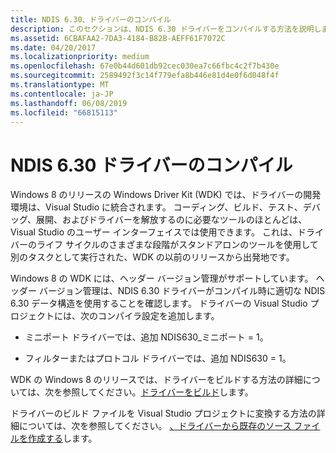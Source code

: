 ```yaml
---
title: NDIS 6.30、ドライバーのコンパイル
description: このセクションは、NDIS 6.30 ドライバーをコンパイルする方法を説明します
ms.assetid: 6CBAFAA2-7DA3-4184-B82B-AEFF61F7072C
ms.date: 04/20/2017
ms.localizationpriority: medium
ms.openlocfilehash: 67e0b44d601db92cec030ea7c66fbc4c2f7b430e
ms.sourcegitcommit: 2589492f3c14f779efa8b446e81d4e0f6d048f4f
ms.translationtype: MT
ms.contentlocale: ja-JP
ms.lasthandoff: 06/08/2019
ms.locfileid: "66815113"
---
```

# <a name="compiling-an-ndis-630-driver"></a>NDIS 6.30 ドライバーのコンパイル


Windows 8 のリリースの Windows Driver Kit (WDK) では、ドライバーの開発環境は、Visual Studio に統合されます。 コーディング、ビルド、テスト、デバッグ、展開、およびドライバーを解放するのに必要なツールのほとんどは、Visual Studio のユーザー インターフェイスでは使用できます。 これは、ドライバーのライフ サイクルのさまざまな段階がスタンドアロンのツールを使用して別のタスクとして実行された、WDK の以前のリリースから出発地です。

Windows 8 の WDK には、ヘッダー バージョン管理がサポートしています。 ヘッダー バージョン管理は、NDIS 6.30 ドライバーがコンパイル時に適切な NDIS 6.30 データ構造を使用することを確認します。 ドライバーの Visual Studio プロジェクトには、次のコンパイラ設定を追加します。

-   ミニポート ドライバーでは、追加 NDIS630\_ミニポート = 1。

-   フィルターまたはプロトコル ドライバーでは、追加 NDIS630 = 1。

WDK の Windows 8 のリリースでは、ドライバーをビルドする方法の詳細については、次を参照してください。[ドライバーをビルド](https://docs.microsoft.com/windows-hardware/drivers/develop/building-a-driver)します。

ドライバーのビルド ファイルを Visual Studio プロジェクトに変換する方法の詳細については、次を参照してください。 [、ドライバーから既存のソース ファイルを作成する](https://msdn.microsoft.com/windows-drivers/develop/creating_a_driver_from_existing_source_files)します。

 

 





